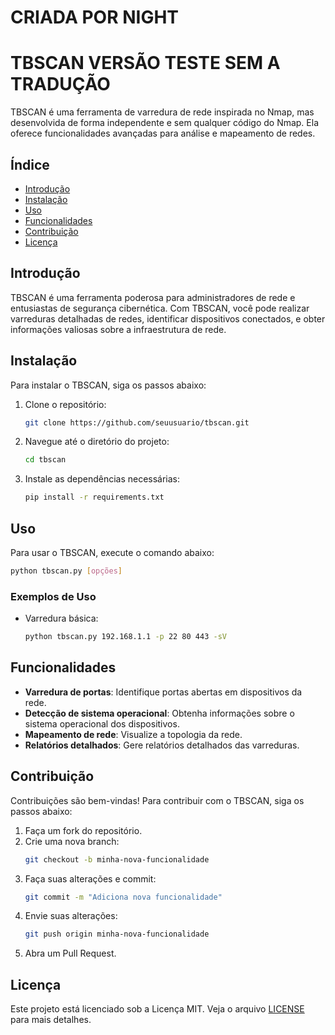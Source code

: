 # CRIADA POR NIGHT

# TBSCAN VERSÃO TESTE SEM A TRADUÇÃO

TBSCAN é uma ferramenta de varredura de rede inspirada no Nmap, mas desenvolvida de forma independente e sem qualquer código do Nmap. Ela oferece funcionalidades avançadas para análise e mapeamento de redes.

## Índice

- [Introdução](#introdução)
- [Instalação](#instalação)
- [Uso](#uso)
- [Funcionalidades](#funcionalidades)
- [Contribuição](#contribuição)
- [Licença](#licença)

## Introdução

TBSCAN é uma ferramenta poderosa para administradores de rede e entusiastas de segurança cibernética. Com TBSCAN, você pode realizar varreduras detalhadas de redes, identificar dispositivos conectados, e obter informações valiosas sobre a infraestrutura de rede.

## Instalação

Para instalar o TBSCAN, siga os passos abaixo:

1. Clone o repositório:
   ```bash
   git clone https://github.com/seuusuario/tbscan.git
   ```
2. Navegue até o diretório do projeto:
   ```bash
   cd tbscan
   ```
3. Instale as dependências necessárias:
   ```bash
   pip install -r requirements.txt
   ```

## Uso

Para usar o TBSCAN, execute o comando abaixo:

```bash
python tbscan.py [opções]
```

### Exemplos de Uso

- Varredura básica:
  ```bash
  python tbscan.py 192.168.1.1 -p 22 80 443 -sV
  ```

## Funcionalidades

- **Varredura de portas**: Identifique portas abertas em dispositivos da rede.
- **Detecção de sistema operacional**: Obtenha informações sobre o sistema operacional dos dispositivos.
- **Mapeamento de rede**: Visualize a topologia da rede.
- **Relatórios detalhados**: Gere relatórios detalhados das varreduras.

## Contribuição

Contribuições são bem-vindas! Para contribuir com o TBSCAN, siga os passos abaixo:

1. Faça um fork do repositório.
2. Crie uma nova branch:
   ```bash
   git checkout -b minha-nova-funcionalidade
   ```
3. Faça suas alterações e commit:
   ```bash
   git commit -m "Adiciona nova funcionalidade"
   ```
4. Envie suas alterações:
   ```bash
   git push origin minha-nova-funcionalidade
   ```
5. Abra um Pull Request.

## Licença

Este projeto está licenciado sob a Licença MIT. Veja o arquivo [LICENSE](LICENSE) para mais detalhes.
